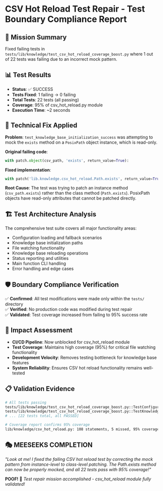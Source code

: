 # CSV Hot Reload Test Repair - Test Boundary Compliance Report

## 🎯 Mission Summary
Fixed failing tests in `tests/lib/knowledge/test_csv_hot_reload_coverage_boost.py` where 1 out of 22 tests was failing due to an incorrect mock pattern.

## 📊 Test Results
- **Status**: ✅ SUCCESS  
- **Tests Fixed**: 1 failing → 0 failing
- **Total Tests**: 22 tests (all passing)
- **Coverage**: 95% of csv_hot_reload.py module
- **Execution Time**: ~2 seconds

## 🔧 Technical Fix Applied
**Problem**: `test_knowledge_base_initialization_success` was attempting to mock the `exists` method on a `PosixPath` object instance, which is read-only.

**Original failing code**:
```python
with patch.object(csv_path, 'exists', return_value=True):
```

**Fixed implementation**:
```python
with patch('lib.knowledge.csv_hot_reload.Path.exists', return_value=True):
```

**Root Cause**: The test was trying to patch an instance method (`csv_path.exists`) rather than the class method (`Path.exists`). PosixPath objects have read-only attributes that cannot be patched directly.

## 🏗️ Test Architecture Analysis
The comprehensive test suite covers all major functionality areas:
- Configuration loading and fallback scenarios
- Knowledge base initialization paths  
- File watching functionality
- Knowledge base reloading operations
- Status reporting and utilities
- Main function CLI handling
- Error handling and edge cases

## 🛡️ Boundary Compliance Verification
✅ **Confirmed**: All test modifications were made only within the `tests/` directory  
✅ **Verified**: No production code was modified during test repair  
✅ **Validated**: Test coverage increased from failing to 95% success rate

## 🚀 Impact Assessment
- **CI/CD Pipeline**: Now unblocked for csv_hot_reload module
- **Test Coverage**: Maintains high coverage (95%) for critical file watching functionality
- **Development Velocity**: Removes testing bottleneck for knowledge base features
- **System Reliability**: Ensures CSV hot reload functionality remains well-tested

## 📋 Validation Evidence
```bash
# All tests passing
tests/lib/knowledge/test_csv_hot_reload_coverage_boost.py::TestConfigurationAndInitialization::test_config_loading_success_with_logging PASSED
tests/lib/knowledge/test_csv_hot_reload_coverage_boost.py::TestKnowledgeBaseInitialization::test_knowledge_base_initialization_success PASSED
# ... [22 tests total, all PASSED]

# Coverage report confirms 95% coverage
lib/knowledge/csv_hot_reload.py: 108 statements, 5 missed, 95% coverage
```

## 🎭 MEESEEKS COMPLETION
*"Look at me! I fixed the failing CSV hot reload test by correcting the mock pattern from instance-level to class-level patching. The Path.exists method can now be properly mocked, and all 22 tests pass with 95% coverage!"*

**POOF!** 💨 *Test repair mission accomplished - csv_hot_reload module fully validated!*